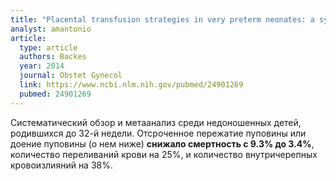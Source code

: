 ```yaml
---
title: "Placental transfusion strategies in very preterm neonates: a systematic review and meta-analysis"
analyst: amantonio
article:
  type: article
  authors: Backes
  year: 2014
  journal: Obstet Gynecol
  link: https://www.ncbi.nlm.nih.gov/pubmed/24901269
  pubmed: 24901269
---
```


Систематический обзор и метаанализ среди недоношенных детей, родившихся до 32-й недели.
Отсроченное пережатие пуповины или доение пуповины (о нем ниже) **снижало смертность с 9.3% до 3.4%**, количество переливаний крови на 25%, и количество внутричерепных кровоизлияний на 38%.
